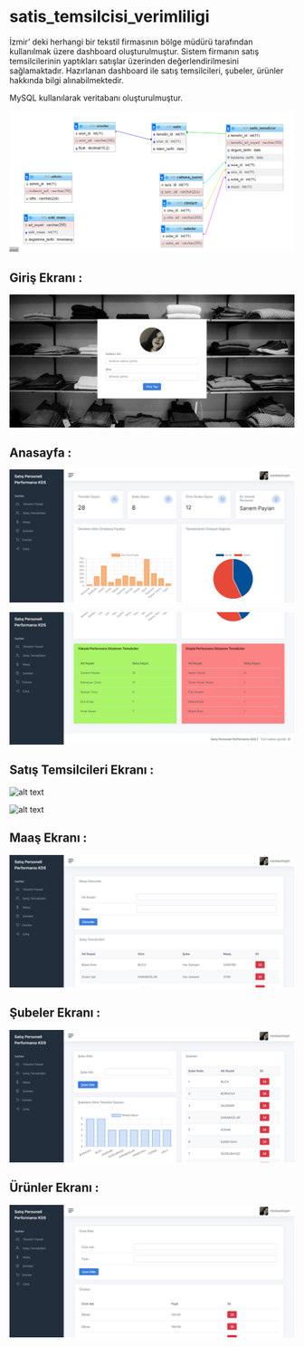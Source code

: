 # satis_temsilcisi_verimliligi

İzmir’ deki herhangi bir tekstil firmasının bölge müdürü tarafından kullanılmak üzere dashboard oluşturulmuştur. Sistem firmanın satış temsilcilerinin yaptıkları satışlar üzerinden değerlendirilmesini sağlamaktadır. Hazırlanan dashboard ile satış temsilcileri, şubeler, ürünler hakkında bilgi alınabilmektedir.

MySQL kullanılarak veritabanı oluşturulmuştur.

![alt text](https://github.com/ceyda-aydogan/satis_temsilcisi_verimliligi/blob/main/sayfalar/veritabani.png)

## Giriş Ekranı :

![alt text](https://github.com/ceyda-aydogan/satis_temsilcisi_verimliligi/blob/main/sayfalar/login_page.png)

## Anasayfa :

![alt text](https://github.com/ceyda-aydogan/satis_temsilcisi_verimliligi/blob/main/sayfalar/anasayfa.png)

![alt text](https://github.com/ceyda-aydogan/satis_temsilcisi_verimliligi/blob/main/sayfalar/anasayfa_2.png)

## Satış Temsilcileri Ekranı :

![alt text](https://github.com/ceyda-aydogan/satis_temsilcisi_verimliligi/blob/main/sayfalar/satıs_tem1.png)

![alt text](https://github.com/ceyda-aydogan/satis_temsilcisi_verimliligi/blob/main/sayfalar/satıs_tem2.png)

## Maaş Ekranı :

![alt text](https://github.com/ceyda-aydogan/satis_temsilcisi_verimliligi/blob/main/sayfalar/maas.png)

## Şubeler Ekranı :

![alt text](https://github.com/ceyda-aydogan/satis_temsilcisi_verimliligi/blob/main/sayfalar/sube.png)

## Ürünler Ekranı :

![alt text](https://github.com/ceyda-aydogan/satis_temsilcisi_verimliligi/blob/main/sayfalar/urun.png)
